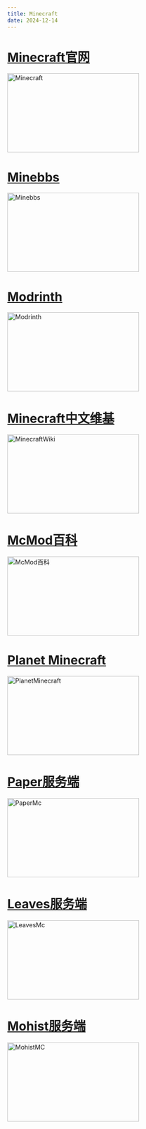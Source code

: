 ```yaml
---
title: Minecraft
date: 2024-12-14
---
```

<div class="link-container">
    <a href="https://www.minecraft.net/" target="_blank">
    <h1>Minecraft官网</h1>
    <img src="/imgs/mc/Minecraft.png" alt="Minecraft" width="300" height="180"/>
  </a>
  <a href="https://www.minebbs.com/" target="_blank">
    <h1>Minebbs</h1>
    <img src="/imgs/mc/Minebbs.png" alt="Minebbs" width="300" height="180"/>
  </a>
  <a href="https://modrinth.com/" target="_blank">
    <h1>Modrinth</h1>
    <img src="/imgs/mc/Modrinth.png" alt="Modrinth" width="300" height="180"/>
  </a>
</div>

<div class="link-container">
  <a href="https://zh.minecraft.wiki/" target="_blank">
    <h1>Minecraft中文维基</h1>
    <img src="/imgs/mc/MinecraftWiki.png" alt="MinecraftWiki" width="300" height="180"/>
  </a>
  <a href="https://www.mcmod.cn/" target="_blank">
    <h1>McMod百科</h1>
    <img src="/imgs/mc/MCMOD.png" alt="McMod百科" width="300" height="180"/>
  </a>
  <a href="https://www.planetminecraft.com/" target="_blank">
    <h1>Planet Minecraft</h1>
    <img src="/imgs/mc/PlanetMinecraft.png" alt="PlanetMinecraft" width="300" height="180"/>
  </a>
</div>

<div class="link-container">
  <a href="https://papermc.io/" target="_blank">
    <h1>Paper服务端</h1>
    <img src="/imgs/mc/PaperMc.png" alt="PaperMc" width="300" height="180"/>
  </a>
  <a href="https://leavesmc.org/" target="_blank">
    <h1>Leaves服务端</h1>
    <img src="/imgs/mc/LeavesMc.png" alt="LeavesMc" width="300" height="180"/>
  </a>
  <a href="https://mohistmc.com/" target="_blank">
    <h1>Mohist服务端</h1>
    <img src="/imgs/mc/MohistMC.png" alt="MohistMC" width="300" height="180"/>
  </a>
</div>